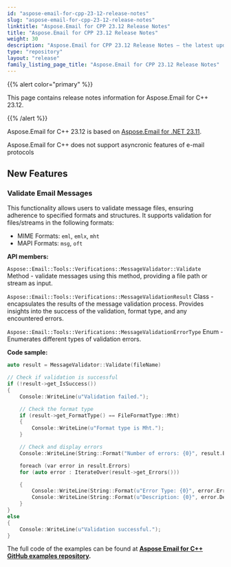 ```yaml
---
id: "aspose-email-for-cpp-23-12-release-notes"
slug: "aspose-email-for-cpp-23-12-release-notes"
linktitle: "Aspose.Email for CPP 23.12 Release Notes"
title: "Aspose.Email for CPP 23.12 Release Notes"
weight: 30
description: "Aspose.Email for CPP 23.12 Release Notes – the latest updates and fixes."
type: "repository"
layout: "release"
family_listing_page_title: "Aspose.Email for CPP 23.12 Release Notes"
---
```


{{% alert color="primary" %}}

This page contains release notes information for Aspose.Email for C++ 23.12.

{{% /alert %}}

Aspose.Email for C++ 23.12 is based on [Aspose.Email for .NET 23.11](/email/net/release-notes/2023/aspose-email-for-net-23-11-release-notes/).

Aspose.Email for C++ does not support asyncronic features of e-mail protocols


## **New Features**

### **Validate Email Messages**

This functionality allows users to validate message files, ensuring adherence to specified formats and structures.
It supports validation for files/streams in the following formats:
- MIME Formats: `eml`, `emlx`, `mht`
- MAPI Formats: `msg`, `oft`

**API members:**

`Aspose::Email::Tools::Verifications::MessageValidator::Validate` Method - validate messages using this method, providing a file path or stream as input.

`Aspose::Email::Tools::Verifications::MessageValidationResult` Class - encapsulates the results of the message validation process. Provides insights into the success of the validation, format type, and any encountered errors.

`Aspose::Email::Tools::Verifications::MessageValidationErrorType` Enum - Enumerates different types of validation errors.

**Code sample:**
 
```cpp
auto result = MessageValidator::Validate(fileName)

// Check if validation is successful
if (!result->get_IsSuccess())
{
    Console::WriteLine(u"Validation failed.");

    // Check the format type
    if (result->get_FormatType() == FileFormatType::Mht)
    {
        Console::WriteLine(u"Format type is Mht.");
    }

    // Check and display errors
    Console::WriteLine(String::Format("Number of errors: {0}", result.Errors.Count));

    foreach (var error in result.Errors)
    for (auto error : IterateOver(result->get_Errors()))

    {
        Console::WriteLine(String::Format(u"Error Type: {0}", error.ErrorType));
        Console::WriteLine(String::Format(u"Description: {0}", error.Description));
    }
}
else
{
    Console::WriteLine(u"Validation successful.");
}
```

The full code of the examples can be found at **[Aspose Email for C++ GitHub examples repository](https://github.com/aspose-email/Aspose.Email-for-C).**
